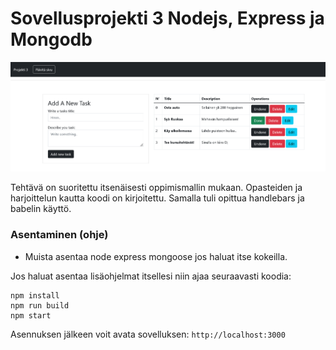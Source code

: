 # Sovellusprojekti 3 Nodejs, Express ja Mongodb

![](docs/screenshot.png)

Tehtävä on suoritettu itsenäisesti oppimismallin mukaan. Opasteiden ja harjoittelun kautta koodi on kirjoitettu.
Samalla tuli opittua handlebars ja babelin käyttö.


### Asentaminen (ohje)


* Muista asentaa node express mongoose jos haluat itse kokeilla.

Jos haluat asentaa lisäohjelmat itsellesi niin ajaa seuraavasti koodia:
```
npm install
npm run build
npm start
```

Asennuksen jälkeen voit avata sovelluksen: `` http://localhost:3000 ``

